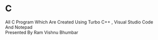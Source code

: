 # C
All C Program Which Are Created Using Turbo C++ , Visual Studio Code And Notepad
<br>
Presented By Ram Vishnu Bhumbar
